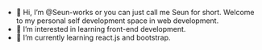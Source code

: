 - 👋 Hi, I’m @Seun-works or you can just call me Seun for short. Welcome to my personal self development space in web development.
- 👀 I’m interested in learning front-end development.
- 🌱 I’m currently learning react.js and bootstrap.


<!---
Seun-works/Seun-works is a ✨ special ✨ repository because its `README.md` (this file) appears on your GitHub profile.
You can click the Preview link to take a look at your changes.
--->
